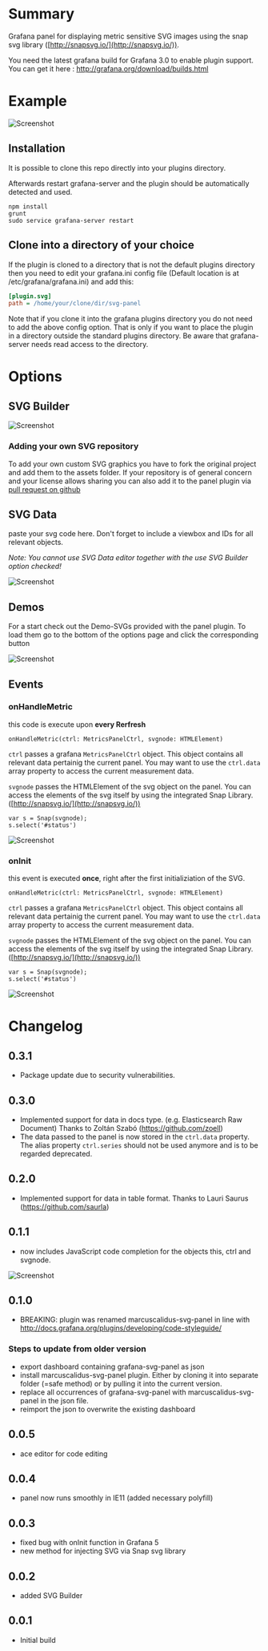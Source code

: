 # Summary
Grafana panel for displaying metric sensitive SVG images using the snap svg library ([http://snapsvg.io/](http://snapsvg.io/)).

You need the latest grafana build for Grafana 3.0 to enable plugin support. You can get it here : http://grafana.org/download/builds.html

# Example

![Screenshot](https://raw.githubusercontent.com/MarcusCalidus/marcuscalidus-svg-panel/master/dist/img/inAction.png)

## Installation

It is possible to clone this repo directly into your plugins directory.

Afterwards restart grafana-server and the plugin should be automatically detected and used.

```
npm install
grunt
sudo service grafana-server restart
```


## Clone into a directory of your choice

If the plugin is cloned to a directory that is not the default plugins directory then you need to edit your grafana.ini config file (Default location is at /etc/grafana/grafana.ini) and add this:

```ini
[plugin.svg]
path = /home/your/clone/dir/svg-panel
```

Note that if you clone it into the grafana plugins directory you do not need to add the above config option. That is only
if you want to place the plugin in a directory outside the standard plugins directory. Be aware that grafana-server
needs read access to the directory.

# Options

## SVG Builder

![Screenshot](https://raw.githubusercontent.com/MarcusCalidus/marcuscalidus-svg-panel/master/dist/img/svgBuilder.png)

### Adding your own SVG repository

To add your own custom SVG graphics you have to fork the original project and add them to the assets folder. If your repository is of general concern and your license allows sharing you can also add it to the panel plugin via [pull request on github](https://github.com/MarcusCalidus/marcuscalidus-svg-panel/) 

## SVG Data 
paste your svg code here. Don't forget to include a viewbox and IDs for all relevant objects. 

_Note: You cannot use SVG Data editor together with the use SVG Builder option checked!_

![Screenshot](https://raw.githubusercontent.com/MarcusCalidus/marcuscalidus-svg-panel/master/dist/img/svgData.png)

## Demos
For a start check out the Demo-SVGs provided with the panel plugin. To load them go to the bottom of the options page and click the corresponding button

![Screenshot](https://raw.githubusercontent.com/MarcusCalidus/marcuscalidus-svg-panel/master/dist/img/demoButtons.png)
## Events
### onHandleMetric
this code is execute upon **every Rerfresh**

```
onHandleMetric(ctrl: MetricsPanelCtrl, svgnode: HTMLElement)
```

`ctrl` passes a grafana `MetricsPanelCtrl` object. This object contains all relevant data pertainig the current panel. 
You may want to use the `ctrl.data` array property to access the current measurement data.

`svgnode` passes the HTMLElement of the svg object on the panel. You can access the elements of the svg itself by using the integrated Snap Library. ([http://snapsvg.io/](http://snapsvg.io/))

```
var s = Snap(svgnode);
s.select('#status')
```

![Screenshot](https://raw.githubusercontent.com/MarcusCalidus/marcuscalidus-svg-panel/master/dist/img/onHandleMetric.png)

### onInit
this event is executed **once**, right after the first initializiation of the SVG.
```
onHandleMetric(ctrl: MetricsPanelCtrl, svgnode: HTMLElement)
```

`ctrl` passes a grafana `MetricsPanelCtrl` object. This object contains all relevant data pertainig the current panel. 
You may want to use the `ctrl.data` array property to access the current measurement data.

`svgnode` passes the HTMLElement of the svg object on the panel. You can access the elements of the svg itself by using the integrated Snap Library. ([http://snapsvg.io/](http://snapsvg.io/))

```
var s = Snap(svgnode);
s.select('#status')
```

![Screenshot](https://raw.githubusercontent.com/MarcusCalidus/marcuscalidus-svg-panel/master/dist/img/onInit.png)

# Changelog
## 0.3.1
- Package update due to security vulnerabilities.

## 0.3.0
- Implemented support for data in docs type. (e.g. Elasticsearch Raw Document) Thanks to Zoltán Szabó (https://github.com/zoell)
- The data passed to the panel is now stored in the `ctrl.data` property. The alias property `ctrl.series` should not be used anymore and is to be regarded deprecated. 
 
## 0.2.0
- Implemented support for data in table format. Thanks to Lauri Saurus (https://github.com/saurla)

## 0.1.1
- now includes JavaScript code completion for the objects this, ctrl and svgnode.

![Screenshot](https://raw.githubusercontent.com/MarcusCalidus/marcuscalidus-svg-panel/master/dist/img/codeCompletion_0.1.1.png)

## 0.1.0
- BREAKING: plugin was renamed marcuscalidus-svg-panel in line with http://docs.grafana.org/plugins/developing/code-styleguide/

 ### Steps to update from older version
 
 * export dashboard containing grafana-svg-panel as json
 * install marcuscalidus-svg-panel plugin. Either by cloning it into separate folder (=safe method) or by pulling it into the current version.
 * replace all occurrences of grafana-svg-panel with marcuscalidus-svg-panel in the json file.
 * reimport the json to overwrite the existing dashboard

## 0.0.5
* ace editor for code editing
## 0.0.4
* panel now runs smoothly in IE11 (added necessary polyfill)
## 0.0.3
* fixed bug with onInit function in Grafana 5
* new method for injecting SVG via Snap svg library
## 0.0.2
* added SVG Builder
## 0.0.1
* Initial build

